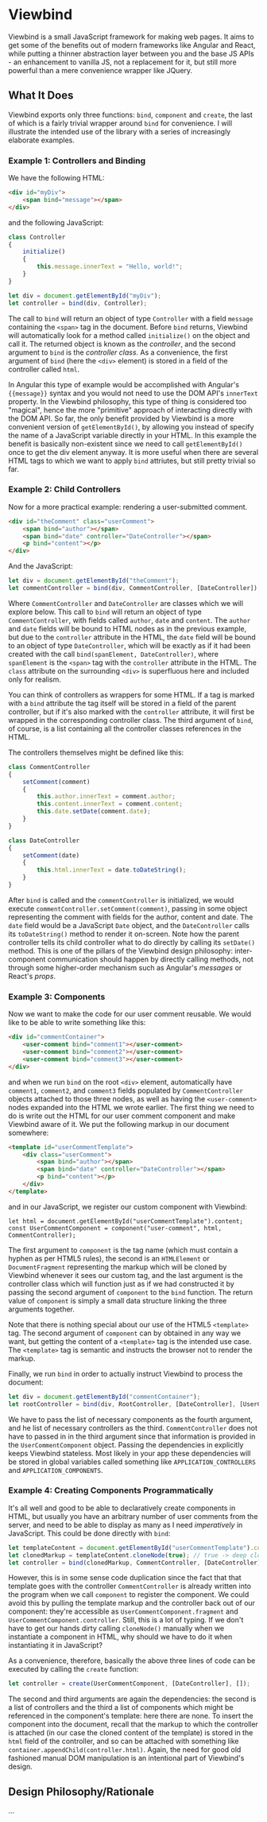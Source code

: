# Viewbind

Viewbind is a small JavaScript framework for making web pages. It aims to get some of the benefits out of modern frameworks like Angular and React, while putting a thinner abstraction layer between you and the base JS APIs - an enhancement to vanilla JS, not a replacement for it, but still more powerful than a mere convenience wrapper like JQuery.

## What It Does

Viewbind exports only three functions: `bind`, `component` and `create`, the last of which is a fairly trivial wrapper around `bind` for convenience. I will illustrate the intended use of the library with a series of increasingly elaborate examples.

### Example 1: Controllers and Binding

We have the following HTML:

```html
<div id="myDiv">
    <span bind="message"></span>
</div>
```

and the following JavaScript:

```javascript
class Controller
{
	initialize()
    {
        this.message.innerText = "Hello, world!";
    }
}

let div = document.getElementById("myDiv");
let controller = bind(div, Controller);
```

The call to `bind` will return an object of type `Controller` with a field `message` containing the `<span>` tag in the document. Before `bind` returns, Viewbind will automatically look for a method called `initialize()` on the object and call it. The returned object is known as the *controller*, and the second argument to `bind` is the *controller class*. As a convenience, the first argument of `bind` (here the `<div>` element) is stored in a field of the controller called `html`.

In Angular this type of example would be accomplished with Angular's `{{message}}` syntax and you would not need to use the DOM API's `innerText` property. In the Viewbind philosophy, this type of thing is considered too "magical", hence the more "primitive" approach of interacting directly with the DOM API. So far, the only benefit provided by Viewbind is a more convenient version of `getElementById()`, by allowing you instead of specify the name of a JavaScript variable directly in your HTML. In this example the benefit is basically non-existent since we need to call `getElementById()` once to get the div element anyway. It is more useful when there are several HTML tags to which we want to apply `bind` attriutes, but still pretty trivial so far.

### Example 2: Child Controllers

Now for a more practical example: rendering a user-submitted comment.

```html
<div id="theComment" class="userComment">
    <span bind="author"></span>
    <span bind="date" controller="DateController"></span>
    <p bind="content"></p>
</div>
```

And the JavaScript:

```javascript
let div = document.getElementById("theComment");
let commentController = bind(div, CommentController, [DateController]);
```

Where `CommentController` and `DateController` are classes which we will explore below. This call to `bind` will return an object of type `CommentController`, with fields called `author`, `date` and `content`. The `author` and `date` fields will be bound to HTML nodes as in the previous example, but due to the `controller` attribute in the HTML, the `date` field will be bound to an object of type `DateController`, which will be exactly as if it had been created with the call `bind(spanElement, DateController)`, where `spanElement` is the `<span>` tag with the `controller` attribute in the HTML. The `class` attribute on the surrounding `<div>` is superfluous here and included only for realism.

You can think of controllers as wrappers for some HTML. If a tag is marked with a `bind` attribute the tag itself will be stored in a field of the parent controller, but if it's also marked with the `controller` attribute, it will first be wrapped in the corresponding controller class. The third argument of `bind`, of course, is a list containing all the controller classes references in the HTML.

The controllers themselves might be defined like this:

```javascript
class CommentController
{
	setComment(comment)
    {
        this.author.innerText = comment.author;
        this.content.innerText = comment.content;
        this.date.setDate(comment.date);
    }
}

class DateController
{
	setComment(date)
    {
        this.html.innerText = date.toDateString();
    }
}
```

After `bind` is called and the `commentController` is initialized, we would execute `commentController.setComment(comment)`, passing in some object representing the comment with fields for the author, content and date. The `date` field would be a JavaScript `Date` object, and the `DateController` calls its `toDateString()` method to render it on-screen. Note how the parent controller tells its child controller what to do directly by calling its `setDate()` method. This is one of the pillars of the Viewbind design philosophy: inter-component communication should happen by directly calling methods, not through some higher-order mechanism such as Angular's *messages* or React's *props*.

### Example 3: Components

Now we want to make the code for our user comment reusable. We would like to be able to write something like this:

```html
<div id="commentContainer">
	<user-comment bind="comment1"></user-comment>
    <user-comment bind="comment2"></user-comment>
    <user-comment bind="comment3"></user-comment>
</div>
```

and when we run `bind` on the root `<div>` element, automatically have `comment1`, `comment2`, and `comment3` fields populated by `CommentController` objects attached to those three nodes, as well as having the `<user-comment>` nodes expanded into the HTML we wrote earlier. The first thing we need to do is write out the HTML for our user comment component and make Viewbind aware of it. We put the following markup in our document somewhere:

```html
<template id="userCommentTemplate">
    <div class="userComment">
        <span bind="author"></span>
        <span bind="date" controller="DateController"></span>
        <p bind="content"></p>
    </div>
</template>
```

and in our JavaScript, we register our custom component with Viewbind:

```
let html = document.getElementById("userCommentTemplate").content;
const UserCommentComponent = component("user-comment", html, CommentController);
```

The first argument to `component` is the tag name (which must contain a hyphen as per HTML5 rules), the second is an `HTMLElement` or `DocumentFragment` representing the markup which will be cloned by Viewbind whenever it sees our custom tag, and the last argument is the controller class which will function just as if we had constructed it by passing the second argument of `component` to the `bind` function. The return value of `component` is simply a small data structure linking the three arguments together.

Note that there is nothing special about our use of the HTML5 `<template>` tag. The second argument of `component` can by obtained in any way we want, but getting the content of a `<template>` tag is the intended use case. The `<template>` tag is semantic and instructs the browser not to render the markup.

Finally, we run `bind` in order to actually instruct Viewbind to process the document:

```javascript
let div = document.getElementById("commentContainer");
let rootController = bind(div, RootController, [DateController], [UserCommentComponent]);
```

We have to pass the list of necessary components as the fourth argument, and he list of necessary controllers as the third. `CommentController` does not have to passed in in the third argument since that information is provided in the `UserCommentComponent` object. Passing the dependencies in explicitly keeps Viewbind stateless. Most likely in your app these dependencies will be stored in global variables called something like `APPLICATION_CONTROLLERS` and `APPLICATION_COMPONENTS`.

### Example 4: Creating Components Programmatically

It's all well and good to be able to declaratively create components in HTML, but usually you have an arbitrary number of user comments from the server, and need to be able to display as many as I need  *imperatively* in JavaScript. This could be done directly with `bind`:

```javascript
let templateContent = document.getElementById("userCommentTemplate").content;
let clonedMarkup = templateContent.cloneNode(true); // true -> deep clone
let controller = bind(clonedMarkup, CommentController, [DateController]);
```

However, this is in some sense code duplication since the fact that that template goes with the controller `CommentController` is already written into the program when we call `component` to register the component. We could avoid this by pulling the template markup and the controller back out of our component: they're accessible as `UserCommentComponent.fragment` and `UserCommentComponent.controller`. Still, this is a lot of typing. If we don't have to get our hands dirty calling `cloneNode()` manually when we instantiate a component in HTML, why should we have to do it when instantiating it in JavaScript?

As a convenience, therefore, basically the above three lines of code can be executed by calling the `create` function:

```javascript
let controller = create(UserCommentComponent, [DateController], []);
```

The second and third arguments are again the dependencies: the second is a list of controllers and the third a list of components which might be referenced in the component's template: here there are none. To insert the component into the document, recall that the markup to which the controller is attached (in our case the cloned content of the template) is stored in the `html` field of the controller, and so can be attached with something like `container.appendChild(controller.html)`. Again, the need for good old fashioned manual DOM manipulation is an intentional part of Viewbind's design.

## Design Philosophy/Rationale

...